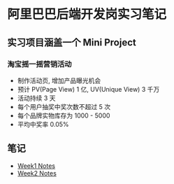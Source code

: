 # 阿里巴巴后端开发岗实习笔记

## 实习项目涵盖一个 Mini Project

### 淘宝摇一摇营销活动

- 制作活动页, 增加产品曝光机会
- 预计 PV(Page View) 1 亿, UV(Unique View) 3 千万
- 活动持续 3 天
- 每个用户抽奖中奖次数不超过 5 次
- 每个品牌实物库存为 1000 - 5000
- 平均中奖率 0.05%

## 笔记

- [Week1 Notes](./week1/note.md)
- [Week2 Notes](./week2/note.md)
